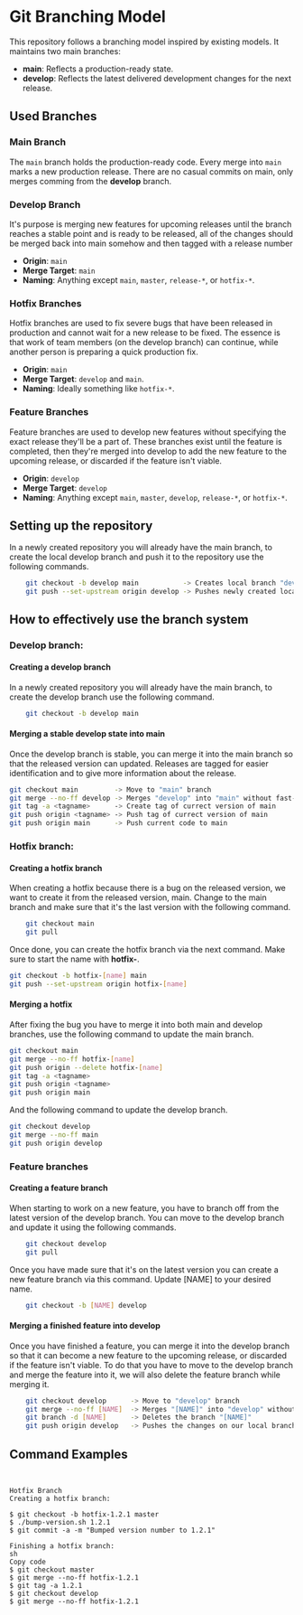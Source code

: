 # Git Branching Model

This repository follows a branching model inspired by existing models. It maintains two main branches:

- **main**: Reflects a production-ready state.
- **develop**: Reflects the latest delivered development changes for the next release.

## Used Branches

### Main Branch
The `main` branch holds the production-ready code. Every merge into `main` marks a new production release. There are no casual commits on main, only merges comming from the **develop** branch.

### Develop Branch
It's purpose is merging new features for upcoming releases until the branch reaches a stable point and is ready to be released, all of the changes should be merged back into main somehow and then tagged with a release number
- **Origin**: `main`
- **Merge Target**: `main`
- **Naming**: Anything except `main`, `master`, `release-*`, or `hotfix-*`.

### Hotfix Branches
Hotfix branches are used to fix severe bugs that have been released in production and cannot wait for a new release to be fixed. The essence is that work of team members (on the develop branch) can continue, while another person is preparing a quick production fix.
- **Origin**: `main`
- **Merge Target**: `develop` and `main`.
- **Naming**: Ideally something like `hotfix-*`.

### Feature Branches
Feature branches are used to develop new features without specifying the exact release they'll be a part of. These branches exist until the feature is completed, then they're merged into develop to add the new feature to the upcoming release, or discarded if the feature isn't viable.
- **Origin**: `develop`
- **Merge Target**: `develop`
- **Naming**: Anything except `main`, `master`, `develop`, `release-*`, or `hotfix-*`.


## Setting up the repository
In a newly created repository you will already have the main branch, to create the local develop branch and push it to the repository use the following commands.
```sh
    git checkout -b develop main           -> Creates local branch "develop" from branch "main"
    git push --set-upstream origin develop -> Pushes newly created local develop branch to the repository
```

## How to effectively use the branch system
### Develop branch:
#### Creating a develop branch
In a newly created repository you will already have the main branch, to create the develop branch use the following command.
```sh
    git checkout -b develop main
```
#### Merging a stable develop state into main
Once the develop branch is stable, you can merge it into the main branch so that the released version can updated. Releases are tagged for easier identification and to give more information about the release.
```sh
git checkout main         -> Move to "main" branch
git merge --no-ff develop -> Merges "develop" into "main" without fast-forward (keeps historical info of the develop branch)
git tag -a <tagname>      -> Create tag of currect version of main
git push origin <tagname> -> Push tag of currect version of main
git push origin main      -> Push current code to main
```

### Hotfix branch:
#### Creating a hotfix branch
When creating a hotfix because there is a bug on the released version, we want to create it from the released version, main. Change to the main branch and make sure that it's the last version with the following command.
```sh
    git checkout main
    git pull
```

Once done, you can create the hotfix branch via the next command. Make sure to start the name with **hotfix-**.
```sh
git checkout -b hotfix-[name] main
git push --set-upstream origin hotfix-[name]
```

#### Merging a hotfix
After fixing the bug you have to merge it into both main and develop branches, use the following command to update the main branch.
```sh
git checkout main
git merge --no-ff hotfix-[name]
git push origin --delete hotfix-[name]
git tag -a <tagname>
git push origin <tagname>
git push origin main
```

And the following command to update the develop branch.
```sh
git checkout develop
git merge --no-ff main
git push origin develop
```

### Feature branches
#### Creating a feature branch
When starting to work on a new feature, you have to branch off from the latest version of the develop branch. You can move to the develop branch and update it using the following commands.
```sh
    git checkout develop
    git pull
```

Once you have made sure that it's on the latest version you can create a new feature branch via this command. Update [NAME] to your desired name.
```sh
    git checkout -b [NAME] develop
```

#### Merging a finished feature into develop
Once you have finished a feature, you can merge it into the develop branch so that it can become a new feature to the upcoming release, or discarded if the feature isn't viable. To do that you have to move to the develop branch and merge the feature into it, we will also delete the feature branch while merging it.
```sh
    git checkout develop      -> Move to "develop" branch
    git merge --no-ff [NAME]  -> Merges "[NAME]" into "develop" without fast-forward (keeps historical info of the feature branch)
    git branch -d [NAME]      -> Deletes the branch "[NAME]"
    git push origin develop   -> Pushes the changes on our local branch "develop" to the remote branch "develop" (the one in the repository). Same as git push while on the develop branch.
```



## Command Examples
```


Hotfix Branch
Creating a hotfix branch:

$ git checkout -b hotfix-1.2.1 master
$ ./bump-version.sh 1.2.1
$ git commit -a -m "Bumped version number to 1.2.1"

Finishing a hotfix branch:
sh
Copy code
$ git checkout master
$ git merge --no-ff hotfix-1.2.1
$ git tag -a 1.2.1
$ git checkout develop
$ git merge --no-ff hotfix-1.2.1
